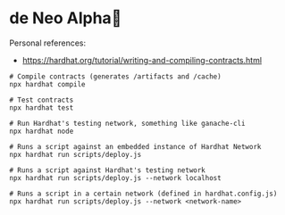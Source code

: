 # de Neo Alpha:dna:

Personal references:

- https://hardhat.org/tutorial/writing-and-compiling-contracts.html

```
# Compile contracts (generates /artifacts and /cache)
npx hardhat compile

# Test contracts
npx hardhat test

# Run Hardhat's testing network, something like ganache-cli
npx hardhat node

# Runs a script against an embedded instance of Hardhat Network
npx hardhat run scripts/deploy.js

# Runs a script against Hardhat's testing network
npx hardhat run scripts/deploy.js --network localhost

# Runs a script in a certain network (defined in hardhat.config.js)
npx hardhat run scripts/deploy.js --network <network-name>
```
